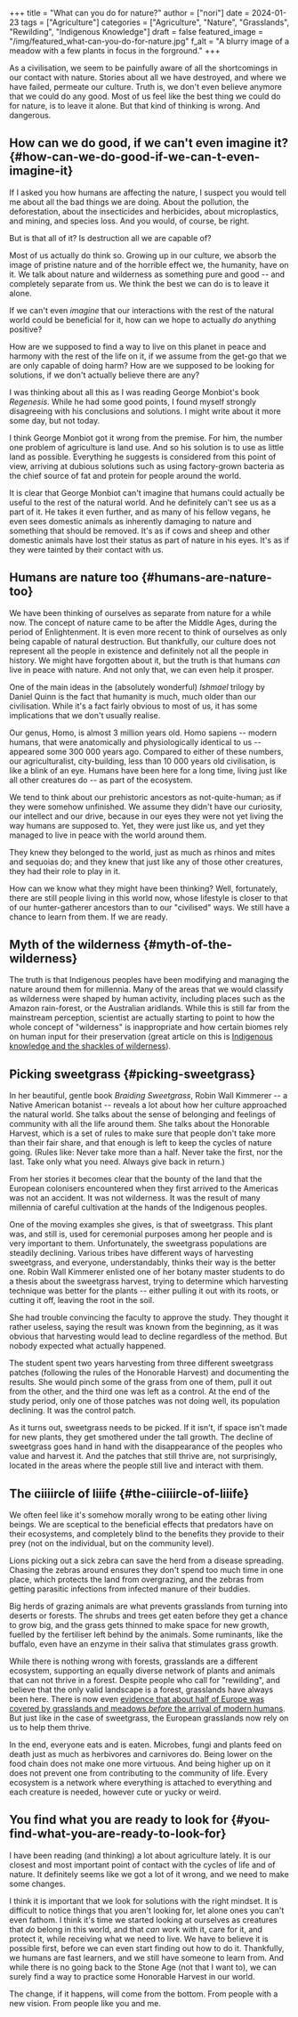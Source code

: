 +++
title = "What can you do for nature?"
author = ["nori"]
date = 2024-01-23
tags = ["Agriculture"]
categories = ["Agriculture", "Nature", "Grasslands", "Rewilding", "Indigenous Knowledge"]
draft = false
featured_image = "/img/featured_what-can-you-do-for-nature.jpg"
f_alt = "A blurry image of a meadow with a few plants in focus in the forground."
+++

As a civilisation, we seem to be painfully aware of all the shortcomings in our contact with nature. Stories about all we have destroyed, and where we have failed, permeate our culture. Truth is, we don't even believe anymore that we could do any good. Most of us feel like the best thing we could do for nature, is to leave it alone. But that kind of thinking is wrong. And dangerous.


## How can we do good, if we can't even imagine it? {#how-can-we-do-good-if-we-can-t-even-imagine-it}

If I asked you how humans are affecting the nature, I suspect you would tell me about all the bad things we are doing. About the pollution, the deforestation, about the insecticides and herbicides, about microplastics, and mining, and species loss. And you would, of course, be right.

But is that all of it? Is destruction all we are capable of?

Most of us actually do think so. Growing up in our culture, we absorb the image of pristine nature and of the horrible effect we, the humanity, have on it. We talk about nature and wilderness as something pure and good -- and completely separate from us. We think the best we can do is to leave it alone.

If we can't even _imagine_ that our interactions with the rest of the natural world could be beneficial for it, how can we hope to actually _do_ anything positive?

How are we supposed to find a way to live on this planet in peace and harmony with the rest of the life on it, if we assume from the get-go that we are only capable of doing harm? How are we supposed to be looking for solutions, if we don't actually believe there are any?

I was thinking about all this as I was reading George Monbiot's book _Regenesis_. While he had some good points, I found myself strongly disagreeing with his conclusions and solutions. I might write about it more some day, but not today.

I think George Monbiot got it wrong from the premise. For him, the number one problem of agriculture is land use. And so his solution is to use as little land as possible. Everything he suggests is considered from this point of view, arriving at dubious solutions such as using factory-grown bacteria as the chief source of fat and protein for people around the world.

It is clear that George Monbiot can't imagine that humans could actually be useful to the rest of the natural world. And he definitely can't see us as a part of it. He takes it even further, and as many of his fellow vegans, he even sees domestic animals as inherently damaging to nature and something that should be removed. It's as if cows and sheep and other domestic animals have lost their status as part of nature in his eyes. It's as if they were tainted by their contact with us.


## Humans are nature too {#humans-are-nature-too}

We have been thinking of ourselves as separate from nature for a while now. The concept of nature came to be after the Middle Ages, during the period of Enlightenment. It is even more recent to think of ourselves as only being capable of natural destruction. But thankfully, our culture does not represent all the people in existence and definitely not all the people in history. We might have forgotten about it, but the truth is that humans _can_ live in peace with nature. And not only that, we can even help it prosper.

One of the main ideas in the (absolutely wonderful) _Ishmael_ trilogy by Daniel Quinn is the fact that humanity is much, much older than our civilisation. While it's a fact fairly obvious to most of us, it has some implications that we don't usually realise.

Our genus, Homo, is almost 3 million years old. Homo sapiens -- modern humans, that were anatomically and physiologically identical to us -- appeared some 300 000 years ago. Compared to either of these numbers, our agriculturalist, city-building, less than 10 000 years old civilisation, is like a blink of an eye. Humans have been here for a long time, living just like all other creatures do -- as part of the ecosystem.

We tend to think about our prehistoric ancestors as not-quite-human; as if they were somehow unfinished. We assume they didn't have our curiosity, our intellect and our drive, because in our eyes they were not yet living the way humans are supposed to. Yet, they were just like us, and  yet they managed to live in peace with the world around them.

They knew they belonged to the world, just as much as rhinos and mites and sequoias do; and they knew that just like any of those other creatures, they had their role to play in it.

How can we know what they might have been thinking? Well, fortunately, there are still people living in this world now, whose lifestyle is closer to that of our hunter-gatherer ancestors than to our "civilised" ways. We still have a chance to learn from them. If we are ready.


## Myth of the wilderness {#myth-of-the-wilderness}

The truth is that Indigenous peoples have been modifying and managing the nature around them for millennia. Many of the areas that we would classify as wilderness were shaped by human activity, including places such as the Amazon rain-forest, or the Australian aridlands. While this is still far from the mainstream perception, scientist are actually starting to point to how the whole concept of "wilderness" is inappropriate and how certain biomes rely on human input for their preservation (great article on this is [Indigenous knowledge and the shackles of wilderness](https://www.pnas.org/doi/full/10.1073/pnas.2022218118)).


## Picking sweetgrass {#picking-sweetgrass}

In her beautiful, gentle book _Braiding Sweetgrass_, Robin Wall Kimmerer -- a Native American botanist -- reveals a lot about how her culture approached the natural world. She talks about the sense of belonging and feelings of community with all the life around them. She talks about the Honorable Harvest, which is a set of rules to make sure that people don't take more than their fair share, and that enough is left to keep the cycles of nature going. (Rules like: Never take more than a half. Never take the first, nor the last. Take only what you need. Always give back in return.)

From her stories it becomes clear that the bounty of the land that the European colonisers encountered when they first arrived to the Americas was not an accident. It was not wilderness. It was the result of many millennia of careful cultivation at the hands of the Indigenous peoples.

One of the moving examples she gives, is that of sweetgrass. This plant was, and still is, used for ceremonial purposes among her people and is very important to them. Unfortunately, the sweetgrass populations are steadily declining. Various tribes have different ways of harvesting sweetgrass, and everyone, understandably, thinks their way is the better one. Robin Wall Kimmerer enlisted one of her botany master students to do a thesis about the sweetgrass harvest, trying to determine which harvesting technique was better for the plants -- either pulling it out with its roots, or cutting it off, leaving the root in the soil.

She had trouble convincing the faculty to approve the study. They thought it rather useless, saying the result was known from the beginning, as it was obvious that harvesting would lead to decline regardless of the method. But nobody expected what actually happened.

The student spent two years harvesting from three different sweetgrass patches (following the rules of the Honorable Harvest) and documenting the results. She would pinch some of the grass from one of them, pull it out from the other, and the third one was left as a control. At the end of the study period, only one of those patches was not doing well, its population declining. It was the control patch.

As it turns out, sweetgrass needs to be picked. If it isn't, if space isn't made for new plants, they get smothered under the tall growth. The decline of sweetgrass goes hand in hand with the disappearance of the peoples who value and harvest it. And the patches that still thrive are, not surprisingly, located in the areas where the people still live and interact with them.


## The ciiiircle of liiife {#the-ciiiircle-of-liiife}

We often feel like it's somehow morally wrong to be eating other living beings. We are sceptical to the beneficial effects that predators have on their ecosystems, and completely blind to the benefits they provide to their prey (not on the individual, but on the community level).

Lions picking out a sick zebra can save the herd from a disease spreading. Chasing the zebras around ensures they don't spend too much time in one place, which protects the land from overgrazing, and the zebras from getting parasitic infections from infected manure of their buddies.

Big herds of grazing animals are what prevents grasslands from turning into deserts or forests. The shrubs and trees get eaten before they get a chance to grow big, and the grass gets thinned to make space for new growth, fuelled by the fertiliser left behind by the animals. Some ruminants, like the buffalo, even have an enzyme in their saliva that stimulates grass growth.

While there is nothing wrong with forests, grasslands are a different ecosystem, supporting an equally diverse network of plants and animals that can not thrive in a forest. Despite people who call for "rewilding", and believe that the only valid landscape is a forest, grasslands have always been here. There is now even [evidence that about half of Europe was covered by grasslands and meadows _before_ the arrival of modern humans](https://www.sciencedaily.com/releases/2023/11/231114143742.htm). But just like in the case of sweetgrass, the European grasslands now rely on us to help them thrive.

In the end, everyone eats and is eaten. Microbes, fungi and plants feed on death just as much as herbivores and carnivores do. Being lower on the food chain does not make one more virtuous. And being higher up on it does not prevent one from contributing to the community of life. Every ecosystem is a network where everything is attached to everything and each creature is needed, however cute or yucky or weird.


## You find what you are ready to look for {#you-find-what-you-are-ready-to-look-for}

I have been reading (and thinking) a lot about agriculture lately. It is our closest and most important point of contact with the cycles of life and of nature. It definitely seems like we got a lot of it wrong, and we need to make some changes.

I think it is important that we look for solutions with the right mindset. It is difficult to notice things that you aren't looking for, let alone ones you can't even fathom. I think it's time we started looking at ourselves as creatures that _do_ belong in this world, and that _can_ work with it, care for it, and protect it, while receiving what we need to live. We have to believe it is possible first, before we can even start finding out how to do it. Thankfully, we humans are fast learners, and we still have someone to learn from. And while there is no going back to the Stone Age (not that I want to), we can surely find a way to practice some Honorable Harvest in our world.

The change, if it happens, will come from the bottom. From people with a new vision. From people like you and me.
